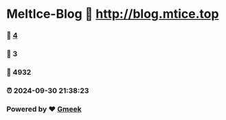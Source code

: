 # MeltIce-Blog :link: http://blog.mtice.top 
### :page_facing_up: [4](http://blog.mtice.top/tag.html) 
### :speech_balloon: 3 
### :hibiscus: 4932 
### :alarm_clock: 2024-09-30 21:38:23 
### Powered by :heart: [Gmeek](https://github.com/Meekdai/Gmeek)
